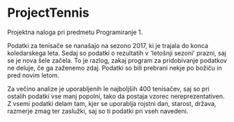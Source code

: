 # ProjectTennis
Projektna naloga pri predmetu Programiranje 1.

Podatki za tenisače se nanašajo na sezono 2017, ki je trajala do konca koledarskega leta. Sedaj so podatki o rezultatih v 'letošnji sezoni' prazni, saj se je nova šele začela. To je razlog, zakaj program za pridobivanje podatkov ne deluje, če ga zaženemo zdaj.
Podatki so bili prebrani nekje po božiču in pred novim letom.

Za večino analize je uporabljenih le najboljših 400 tenisačev, saj so pri ostalih podatki vse manj popolni, tako da postaja vzorec nereprezentativen. Z vsemi podatki delam tam, kjer se uporablja rojstni dan, starost, država, razmerje zmag ter zaslužki, saj so ti podatki pri vseh navedeni.
